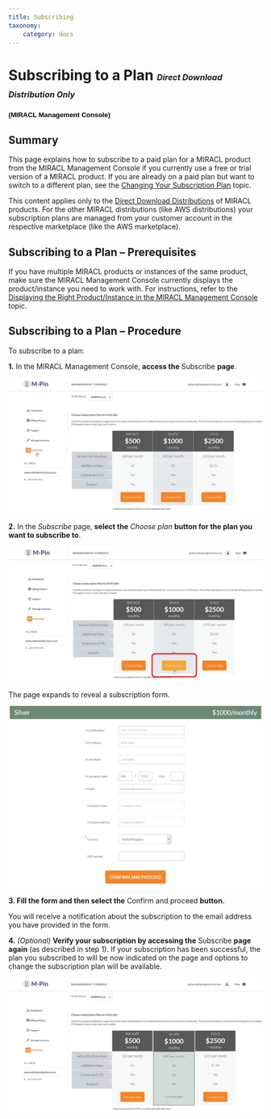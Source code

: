 ```yaml
---
title: Subscribing
taxonomy:
    category: docs
---
```


Subscribing to a Plan
<span style="font-size:16px;">*Direct Download Distribution Only*</span>
========================================================================

**<span style="font-size:10.0pt;line-height:106%;font-family:
&quot;Verdana&quot;,sans-serif;color:black;background:white">(MIRACL Management Console)</span>**

Summary
-------

This page explains how to subscribe to a paid plan for a MIRACL product from the MIRACL Management Console if you currently use a free or trial version of a MIRACL product. If you are already on a paid plan but want to switch to a different plan, see the [Changing Your Subscription Plan](#) topic.

This content applies only to the [Direct Download Distributions](#Direct%20Download%20Distribution) of MIRACL products. For the other MIRACL distributions (like AWS distributions) your subscription plans are managed from your customer account in the respective marketplace (like the AWS marketplace).

Subscribing to a Plan – Prerequisites
-------------------------------------

If you have multiple MIRACL products or instances of the same product, make sure the MIRACL Management Console currently displays the product/instance you need to work with. For instructions, refer to the [Displaying the Right Product/Instance in the MIRACL Management Console](#) topic.

Subscribing to a Plan – Procedure
---------------------------------

To subscribe to a plan:

**1.** In the MIRACL Management Console, **access the** Subscribe **page**.

![Accessing the Susbcribe page](/images/screenshot_2(5).jpg?dc=201507230936-254)

**2.** In the *Subscribe* page, **select the** *Choose plan* **button for the plan you want to subscribe to**.

![Choosing a plan](/images/screenshot_3(7).jpg?dc=201507230939-145)

The page expands to reveal a subscription form.

![The plan subscription form](/images/screenshot_4(4).jpg?dc=201507231012-105)

**3. Fill the form and then select the** Confirm and proceed **button.**

You will receive a notification about the subscription to the email address you have provided in the form.

**4.** *(Optional)* **Verify your subscription by accessing the** Subscribe **page again** (as described in step 1). If your subscription has been successful, the plan you subscribed to will be now indicated on the page and options to change the subscription plan will be available.

![The Subscribe page with a plan having subscribed to](/images/screenshot_5(3).jpg?dc=201507231031-252)
